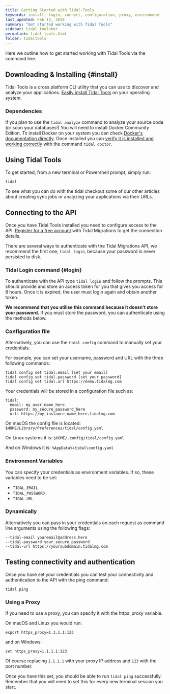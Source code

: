 ```yaml
---
title: Getting Started with Tidal-Tools
keywords: install, login, connect, configuration, proxy, environment
last_updated: Feb 13, 2018
summary: "Get started working with Tidal Tools"
sidebar: tidal_toolsbar
permalink: tidal-tools.html
folder: tidaltools
---
```


Here we outline how to get started working with Tidal Tools via the command line.

## Downloading & Installing {#install}

Tidal Tools is a cross platform CLI utility that you can use to discover and analyze your applications.
[Easily install Tidal Tools](https://get.tidal.sh) on your operating system.

### Dependencies

If you plan to use the `tidal analyze` command to analyze your source code (or soon your databases!) You will need to install Docker Community Edition. To install Docker on your system you can check [Docker's documentation directly](https://docs.docker.com/install/). Once installed you can [verify it is installed and working correctly](/troubleshooting.html) with the command `tidal doctor`.

## Using Tidal Tools
To get started, from a new terminal or Powershell prompt, simply run:

```
tidal
```

To see what you can do with the tidal checkout some of our other articles about creating sync jobs or analyzing your applications via their URLs.

## Connecting to the API
Once you have Tidal Tools installed you need to configure access to the API. [Register for a free account](https://get.tidalmg.com/) with Tidal Migrations to get the connection details.

There are several ways to authenticate with the Tidal Migrations API, we recommend the first one, `tidal login`, because your password is never persisted to disk.

### Tidal Login command {#login}
To authenticate with the API type `tidal login` and follow the prompts. This should provide and store an access token for you that gives you access for 8 hours. Once it is expired, the user must login again and obtain another token. 

**We recommend that you utilise this command because it doesn't store your password.** If you must store the password, you can authenticate using the methods below.

### Configuration file

Alternatively, you can use the `tidal config` command to manually set your credentials.

For example, you can set your username, password and URL with the three following commands:

```
tidal config set tidal.email [set your email]
tidal config set tidal.password [set your password]
tidal config set tidal.url https://demo.tidalmg.com
```

Your credentials will be stored in a configuration file such as:

```
tidal: 
  email: my_user_name_here 
  password: my_secure_password_here 
  url: https://my_instance_name_here.tidalmg.com
```

On macOS the config file is located: `$HOME/Library/Preferences/tidal/config.yaml`

On Linux systems it is: `$HOME/.config/tidal/config.yaml`

And on Windows it is: `%AppData%\tidal\config.yaml`

### Environment Variables
You can specify your credentials as environment variables. If so, these variables need to be set:

- `TIDAL_EMAIL`
- `TIDAL_PASSWORD`
- `TIDAL_URL`

### Dynamically
Alternatively you can pass in your credentials on each request as command line arguments using the following flags:

```
--tidal-email youremail@address.here
--tidal-password your_secure_password
--tidal-url https://yoursubdomain.tidalmg.com
```

## Testing connectivity and authentication
Once you have set your credentials you can test your connectivity and authentication to the API with the ping command: 

```
tidal ping
```

### Using a Proxy
If you need to use a proxy, you can specify it with the https_proxy variable.

On macOS and Linux you would run:

```
export https_proxy=1.1.1.1:123
```

and on Windows:

```
set https_proxy=1.1.1.1:123
```

Of course replacing `1.1.1.1` with your proxy IP address and `123` with the port number.

Once you have this set, you should be able to run `tidal ping` successfully. Remember that you will need to set this for every new terminal session you start.
